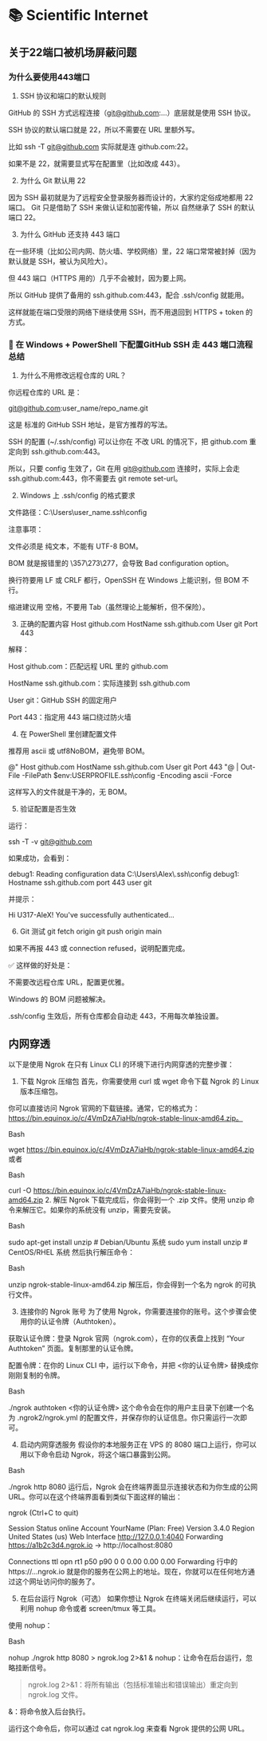 # 📚 Scientific Internet

## 关于22端口被机场屏蔽问题

### 为什么要使用443端口
1. SSH 协议和端口的默认规则

GitHub 的 SSH 方式远程连接（git@github.com:...）底层就是使用 SSH 协议。

SSH 协议的默认端口就是 22，所以不需要在 URL 里额外写。

比如 ssh -T git@github.com 实际就是连 github.com:22。

如果不是 22，就需要显式写在配置里（比如改成 443）。

2. 为什么 Git 默认用 22

因为 SSH 最初就是为了远程安全登录服务器而设计的，大家约定俗成地都用 22 端口。
Git 只是借助了 SSH 来做认证和加密传输，所以 自然继承了 SSH 的默认端口 22。

3. 为什么 GitHub 还支持 443 端口

在一些环境（比如公司内网、防火墙、学校网络）里，22 端口常常被封掉（因为默认就是 SSH，被认为风险大）。

但 443 端口（HTTPS 用的）几乎不会被封，因为要上网。

所以 GitHub 提供了备用的 ssh.github.com:443，配合 .ssh/config 就能用。

这样就能在端口受限的网络下继续使用 SSH，而不用退回到 HTTPS + token 的方式。

### 🚀 在 Windows + PowerShell 下配置GitHub SSH 走 443 端口流程总结

1. 为什么不用修改远程仓库的 URL？

你远程仓库的 URL 是：

git@github.com:user_name/repo_name.git


这是 标准的 GitHub SSH 地址，是官方推荐的写法。

SSH 的配置 (~/.ssh/config) 可以让你在 不改 URL 的情况下，把 github.com 重定向到 ssh.github.com:443。

所以，只要 config 生效了，Git 在用 git@github.com 连接时，实际上会走 ssh.github.com:443，你不需要去 git remote set-url。

2. Windows 上 .ssh/config 的格式要求

文件路径：C:\Users\user_name\.ssh\config

注意事项：

文件必须是 纯文本，不能有 UTF-8 BOM。

BOM 就是报错里的 \357\273\277，会导致 Bad configuration option。

换行符要用 LF 或 CRLF 都行，OpenSSH 在 Windows 上能识别，但 BOM 不行。

缩进建议用 空格，不要用 Tab（虽然理论上能解析，但不保险）。

3. 正确的配置内容
Host github.com
    HostName ssh.github.com
    User git
    Port 443


解释：

Host github.com：匹配远程 URL 里的 github.com

HostName ssh.github.com：实际连接到 ssh.github.com

User git：GitHub SSH 的固定用户

Port 443：指定用 443 端口绕过防火墙

4. 在 PowerShell 里创建配置文件

推荐用 ascii 或 utf8NoBOM，避免带 BOM。

@"
Host github.com
    HostName ssh.github.com
    User git
    Port 443
"@ | Out-File -FilePath $env:USERPROFILE\.ssh\config -Encoding ascii -Force


这样写入的文件就是干净的，无 BOM。

5. 验证配置是否生效

运行：

ssh -T -v git@github.com


如果成功，会看到：

debug1: Reading configuration data C:\\Users\\Alex\\.ssh\\config
debug1: Hostname ssh.github.com port 443 user git


并提示：

Hi U317-AleX! You've successfully authenticated...

6. Git 测试
git fetch origin
git push origin main


如果不再报 443 或 connection refused，说明配置完成。

✅ 这样做的好处是：

不需要改远程仓库 URL，配置更优雅。

Windows 的 BOM 问题被解决。

.ssh/config 生效后，所有仓库都会自动走 443，不用每次单独设置。

## 内网穿透
以下是使用 Ngrok 在只有 Linux CLI 的环境下进行内网穿透的完整步骤：

1. 下载 Ngrok 压缩包
首先，你需要使用 curl 或 wget 命令下载 Ngrok 的 Linux 版本压缩包。

你可以直接访问 Ngrok 官网的下载链接。通常，它的格式为：https://bin.equinox.io/c/4VmDzA7iaHb/ngrok-stable-linux-amd64.zip。

Bash

wget https://bin.equinox.io/c/4VmDzA7iaHb/ngrok-stable-linux-amd64.zip
或者

Bash

curl -O https://bin.equinox.io/c/4VmDzA7iaHb/ngrok-stable-linux-amd64.zip
2. 解压 Ngrok
下载完成后，你会得到一个 .zip 文件。使用 unzip 命令来解压它。如果你的系统没有 unzip，需要先安装。

Bash

sudo apt-get install unzip  # Debian/Ubuntu 系统
sudo yum install unzip      # CentOS/RHEL 系统
然后执行解压命令：

Bash

unzip ngrok-stable-linux-amd64.zip
解压后，你会得到一个名为 ngrok 的可执行文件。

3. 连接你的 Ngrok 账号
为了使用 Ngrok，你需要连接你的账号。这个步骤会使用你的认证令牌（Authtoken）。

获取认证令牌：登录 Ngrok 官网（ngrok.com），在你的仪表盘上找到 “Your Authtoken” 页面。复制那里的认证令牌。

配置令牌：在你的 Linux CLI 中，运行以下命令，并把 <你的认证令牌> 替换成你刚刚复制的令牌。

Bash

./ngrok authtoken <你的认证令牌>
这个命令会在你的用户主目录下创建一个名为 .ngrok2/ngrok.yml 的配置文件，并保存你的认证信息。你只需运行一次即可。

4. 启动内网穿透服务
假设你的本地服务正在 VPS 的 8080 端口上运行，你可以用以下命令启动 Ngrok，将这个端口暴露到公网。

Bash

./ngrok http 8080
运行后，Ngrok 会在终端界面显示连接状态和为你生成的公网 URL。你可以在这个终端界面看到类似下面这样的输出：

ngrok                                                                                                                                                                                                                                        (Ctrl+C to quit)

Session Status                online
Account                       YourName (Plan: Free)
Version                       3.4.0
Region                        United States (us)
Web Interface                 http://127.0.0.1:4040
Forwarding                    https://a1b2c3d4.ngrok.io -> http://localhost:8080

Connections                   ttl     opn     rt1     p50     p90
                              0       0       0.00    0.00    0.00
Forwarding 行中的 https://...ngrok.io 就是你的服务在公网上的地址。现在，你就可以在任何地方通过这个网址访问你的服务了。

5. 在后台运行 Ngrok（可选）
如果你想让 Ngrok 在终端关闭后继续运行，可以利用 nohup 命令或者 screen/tmux 等工具。

使用 nohup：

Bash

nohup ./ngrok http 8080 > ngrok.log 2>&1 &
nohup：让命令在后台运行，忽略挂断信号。

> ngrok.log 2>&1：将所有输出（包括标准输出和错误输出）重定向到 ngrok.log 文件。

&：将命令放入后台执行。

运行这个命令后，你可以通过 cat ngrok.log 来查看 Ngrok 提供的公网 URL。
